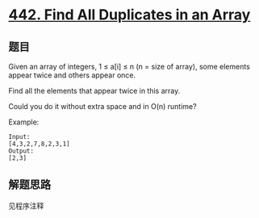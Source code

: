 # [442. Find All Duplicates in an Array](https://leetcode.com/problems/find-all-duplicates-in-an-array/)

## 题目
Given an array of integers, 1 ≤ a[i] ≤ n (n = size of array), some elements appear twice and others appear once.

Find all the elements that appear twice in this array.

Could you do it without extra space and in O(n) runtime?

Example:
```
Input:
[4,3,2,7,8,2,3,1]
Output:
[2,3]
```
## 解题思路

见程序注释

